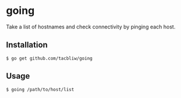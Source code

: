 # going
Take a list of hostnames and check connectivity by pinging each host.
## Installation
```
$ go get github.com/tacbliw/going
```

## Usage
```
$ going /path/to/host/list
```
